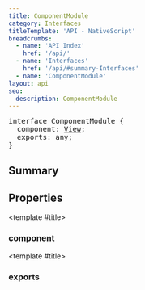 ```yaml
---
title: ComponentModule
category: Interfaces
titleTemplate: 'API - NativeScript'
breadcrumbs:
  - name: 'API Index'
    href: '/api/'
  - name: 'Interfaces'
    href: '/api/#summary-Interfaces'
  - name: 'ComponentModule'
layout: api
seo:
  description: ComponentModule
---
```


<!-- This page is auto generated, do not edit manually. -->
<!-- Run "yarn generate:api-docs" to regenerate -->

<script setup lang="ts">
  import { provide } from "vue";
  import API_DATA from "./ComponentModule.data.json";
  
  provide('API_DATA', API_DATA);
</script>

<APIRefHierarchy v-once />

<pre class="not-prose [&_a]:text-blue-400 [&_a]:no-underline">interface ComponentModule {
  component: <a href="/api/class/View">View</a>;
  exports: any;
}</pre>

## <Heading ignore>Summary</Heading>

<APIRefSummary v-once />

## Properties

<div class="">

<APIRef for="7516" v-once>

<template #title>

### component

</template>

</APIRef>

</div>

<div class="">

<APIRef for="7517" v-once>

<template #title>

### exports

</template>

</APIRef>

</div>
